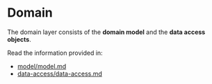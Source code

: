 # Domain

The domain layer consists of the **domain model** and the **data access objects**.

Read the information provided in:

-   [model/model.md](model/model.md)
-   [data-access/data-access.md](data-access/data-access.md)
